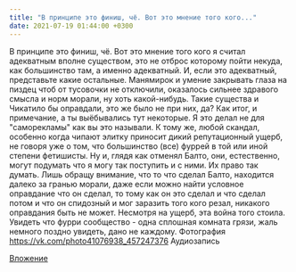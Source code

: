 ```yaml
---
title: "В принципе это финиш, чё. Вот это мнение того кого..."
date: 2021-07-19 01:44:00 +0300
---
```


В принципе это финиш, чё. Вот это мнение того кого я считал адекватным вполне существом, это не отброс которому пойти некуда, как большинство там, а именно адекватный. И, если это адекватный, представьте какие остальные. Манямирок и умение закрывать глаза на пиздец чтоб от тусовочки не отключили, оказалось сильнее здравого смысла и норм морали, ну хоть какой-нибудь. Такие существа и Чикатило бы оправдали, это же было не при них, да?
Как итог, и примечание, а ты выёбывались тут некоторые. Я это делал не для "саморекламы" как вы это называли. К тому же, любой скандал, особенно когда чипают элитку приносит дикий репутационный ущерб, не говоря уже о том, что большинство (все) фуррей в той или иной степени фетишисты. Ну и, глядя как отменял Балто, они, естественно, могут подумать что я могу так поступить и с ними. Их право так думать. Лишь обращу внимание, что то что сделал Балто, находится далеко за гранью морали, даже если можно найти условное оправдание что он сделал, то тому как он это сделал и что сделал потом и что он спидозный и мог заразить того кого резал, никакого оправдания быть не может.
Несмотря на ущерб, эта война того стоила. Увидеть что фурри сообщество - одна сплошная комната грязи, жаль немного поздно увидеть, дано не каждому.
Фотография
<a class="vk-attach" href="https://vk.com/photo41076938_457247376">https://vk.com/photo41076938_457247376</a>
Аудиозапись

<a class="vk-attach" href="https://vk.com/photo41076938_457247376">Вложение</a>
